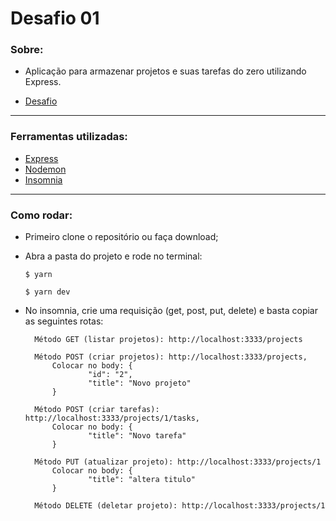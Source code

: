 # Desafio 01

### Sobre:

- Aplicação para armazenar projetos e suas tarefas do zero utilizando Express.

- [Desafio](https://github.com/Rocketseat/bootcamp-gostack-desafio-01/blob/master/README.md#desafio-01-conceitos-do-nodejs)

---

### Ferramentas utilizadas:

- [Express](https://expressjs.com/)
- [Nodemon](https://nodemon.io/)
- [Insomnia](https://insomnia.rest/)

---

### Como rodar:

- Primeiro clone o repositório ou faça download;
- Abra a pasta do projeto e rode no terminal:

  `$ yarn`

  `$ yarn dev`

- No insomnia, crie uma requisição (get, post, put, delete) e basta copiar as seguintes rotas:

      	Método GET (listar projetos): http://localhost:3333/projects

      	Método POST (criar projetos): http://localhost:3333/projects,
      		Colocar no body: {
      				"id": "2",
      				"title": "Novo projeto"
      		}

      	Método POST (criar tarefas): http://localhost:3333/projects/1/tasks,
      		Colocar no body: {
      				"title": "Novo tarefa"
      		}

      	Método PUT (atualizar projeto): http://localhost:3333/projects/1
      		Colocar no body: {
      				"title": "altera titulo"
      		}

      	Método DELETE (deletar projeto): http://localhost:3333/projects/1
